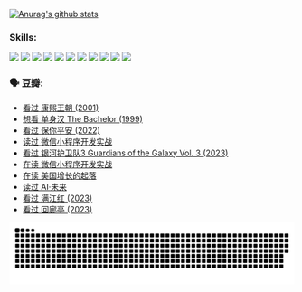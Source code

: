 
[![Anurag's github stats](https://github-readme-stats.vercel.app/api?username=w940853815)](https://github.com/anuraghazra/github-readme-stats)

### Skills:

<code><img height="32" src="https://cdn.jsdelivr.net/npm/simple-icons@v5/icons/python.svg"></code>
<code><img height="32" src="https://cdn.jsdelivr.net/npm/simple-icons@v5/icons/javascript.svg"></code>
<code><img height="32" src="https://cdn.jsdelivr.net/npm/simple-icons@v5/icons/django.svg"></code>
<code><img height="32" src="https://cdn.jsdelivr.net/npm/simple-icons@v5/icons/flask.svg"></code>
<code><img height="32" src="https://cdn.jsdelivr.net/npm/simple-icons@v5/icons/vuetify.svg"></code>
<code><img height="32" src="https://cdn.jsdelivr.net/npm/simple-icons@v5/icons/git.svg"></code>
<code><img height="32" src="https://cdn.jsdelivr.net/npm/simple-icons@v5/icons/docker.svg"></code>
<code><img height="32" src="https://cdn.jsdelivr.net/npm/simple-icons@v5/icons/postgresql.svg"></code>
<code><img height="32" src="https://cdn.jsdelivr.net/npm/simple-icons@v5/icons/elasticsearch.svg"></code>
<code><img height="32" src="https://cdn.jsdelivr.net/npm/simple-icons@v5/icons/macos.svg"></code>
<code><img height="32" src="https://cdn.jsdelivr.net/npm/simple-icons@v5/icons/linux.svg"></code>

### 🗣 豆瓣:

<!-- DOUBAN-ACTIVITIES:START -->
- [看过 康熙王朝‎ (2001)](https://www.douban.com/people/136069238/status/4254396418/?_i=85427367)
- [想看 单身汉 The Bachelor‎ (1999)](https://www.douban.com/people/136069238/status/4250318861/?_i=85427368)
- [看过 保你平安‎ (2022)](https://www.douban.com/people/136069238/status/4239139510/?_i=85427368)
- [读过 微信小程序开发实战](https://www.douban.com/people/136069238/status/4237321528/?_i=85427368)
- [看过 银河护卫队3 Guardians of the Galaxy Vol. 3‎ (2023)](https://www.douban.com/people/136069238/status/4236631849/?_i=85427368)
- [在读 微信小程序开发实战](https://www.douban.com/people/136069238/status/4230177692/?_i=85427368)
- [在读 美国增长的起落](https://www.douban.com/people/136069238/status/4220055912/?_i=85427368)
- [读过 AI·未来](https://www.douban.com/people/136069238/status/4220054171/?_i=85427368)
- [看过 满江红‎ (2023)](https://www.douban.com/people/136069238/status/4219146433/?_i=85427368)
- [看过 回廊亭‎ (2023)](https://www.douban.com/people/136069238/status/4215992758/?_i=85427368)
<!-- DOUBAN-ACTIVITIES:END -->


![Snake animation](https://raw.githubusercontent.com/w940853815/w940853815/output/github-contribution-grid-snake.svg)

<!--
**w940853815/w940853815** is a ✨ _special_ ✨ repository because its `README.md` (this file) appears on your GitHub profile.

Here are some ideas to get you started:

- 🔭 I’m currently working on ...
- 🌱 I’m currently learning ...
- 👯 I’m looking to collaborate on ...
- 🤔 I’m looking for help with ...
- 💬 Ask me about ...
- 📫 How to reach me: ...
- 😄 Pronouns: ...
- ⚡ Fun fact: ...
-->
